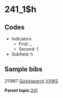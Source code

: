 # 241\_1$h

## Codes

-   Indicators
    -   First: \_
    -   Second: 1
-   Subfield: h

## Sample bibs

211867 [Quicksearch](https://search.library.yale.edu/catalog/211867) [VXWS](http://prodorbis.library.yale.edu:7014/vxws/GetHoldingsService?bibId=211867)

**Parent topic:**[241](../../tags/241/241.md)

